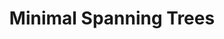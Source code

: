 ---
title: Minimal Spanning Trees
number: 31
time: 2022-04-11 12:00
location: Graham Hall 210
notes:
noutes_source:
slides_pdf:
slides_ppt:
youtube:
recording:
passcode:
textbook:
---